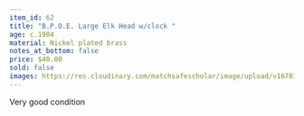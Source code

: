 ```yaml
---
item_id: 62
title: "B.P.O.E. Large Elk Head w/clock "
age: c.1904
material: Nickel plated brass
notes_at_bottom: false
price: $40.00
sold: false
images: https://res.cloudinary.com/matchsafescholar/image/upload/v1670104214/BPOE3.jpg
---
```

Very good condition